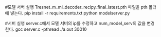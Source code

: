 #모델 서버 실행
Tresnet_m_ml_decoder_recipy_final_latest.pth 파일을 pth 폴더에 넣는다.
pip install -r requirements.txt
python modelserver.py

#서버 실행
server.c에서 모델 서버의 ip를 수정하고 num_model_serv의 값을 변경한다.
gcc server.c -pthread
./a.out 30010